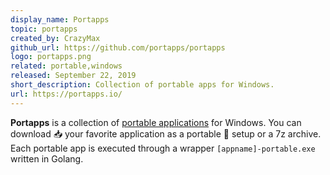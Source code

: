 ```yaml
---
display_name: Portapps
topic: portapps
created_by: CrazyMax
github_url: https://github.com/portapps/portapps
logo: portapps.png
related: portable,windows
released: September 22, 2019
short_description: Collection of portable apps for Windows.
url: https://portapps.io/
---
```

**Portapps** is a collection of [portable applications](https://portapps.io/apps/) for Windows. You can download 📥 your favorite application as a portable 🚀 setup or a 7z archive. Each portable app is executed through a wrapper `[appname]-portable.exe` written in Golang.
